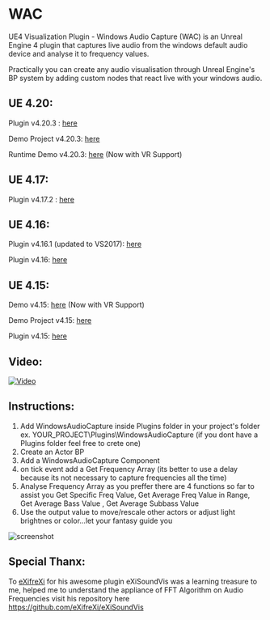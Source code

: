 # WAC
UE4 Visualization Plugin - Windows Audio Capture (WAC) is an Unreal Engine 4 plugin that captures live audio from the windows default audio device and analyse it to frequency values. 

Practically you can create any audio visualisation through Unreal Engine's BP system by adding custom nodes that react live with your windows audio.

UE 4.20:
-------------
Plugin v4.20.3 : [here](https://github.com/kwstasg/WAC/releases/download/4.20.3/WAC_Plugin_4.20.3.rar)

Demo Project v4.20.3: [here](https://github.com/kwstasg/WAC/releases/download/4.20.3/WAC_Plugin_4.20.3.Demo.Project.rar) 

Runtime Demo v4.20.3: [here](https://github.com/kwstasg/WAC/releases/download/4.20.3/WAC_Plugin_4.20.3_Runtime_Demo.rar) (Now with VR Support)

UE 4.17:
-------------
Plugin v4.17.2 : [here](https://github.com/kwstasg/WAC/releases/download/WAC_Plugin_Packaged_4.17.2/WAC_Plugin_Packaged_4.17.2.rar)

UE 4.16:
-------------
Plugin v4.16.1 (updated to VS2017): [here](https://github.com/kwstasg/WAC/releases/download/WAC_Plugin_Packaged_4.16.1/WAC_Plugin_Packaged_4.16.1.rar)


Plugin v4.16: [here](https://github.com/kwstasg/WAC/releases/download/WAC_Plugin_Packaged_4.16/WAC_Plugin_Packaged_4.16.rar)

UE 4.15:
-------------
Demo v4.15: [here](https://www.dropbox.com/s/t0irs476zrjkwwf/WAC_Demo.rar?dl=0) (Now with VR Support)

Demo Project v4.15: [here](https://github.com/kwstasg/WAC/releases/download/WAC_Project_4.15/WAC_Project4.15.zip) 

Plugin v4.15: [here](https://github.com/kwstasg/WAC/releases/download/WAC_Plugin_Packaged_4.15/WAC_Plugin_Packaged_4.15.rar)

Video:
-------------
[![Video](https://img.youtube.com/vi/tyapMcqbpHk/0.jpg)](https://www.youtube.com/watch?v=tyapMcqbpHk)


Instructions:
-------------
1. Add WindowsAudioCapture inside Plugins folder in your project's folder ex. YOUR_PROJECT\Plugins\WindowsAudioCapture (if you dont have a Plugins folder feel free to crete one)
2. Create an Actor BP
3. Add a WindowsAudioCapture Component
4. on tick event add a Get Frequency Array (its better to use a delay because its not necessary to capture frequencies all the time)
5. Analyse Frequency Array as you preffer there are 4 functions so far to assist you Get Specific Freq Value, Get Average Freq Value in Range, Get Average Bass Value , Get Average Subbass Value
6. Use the output value to move/rescale other actors or adjust light brightnes or color...let your fantasy guide you

![screenshot](https://p5.zdusercontent.com/attachment/374006/6SWd1erlARSx3IeDCFgjZhLBZ?token=eyJhbGciOiJkaXIiLCJlbmMiOiJBMTI4Q0JDLUhTMjU2In0..S4SUMiqoz5mJOQw4AYBrDw.iLnxELpC8rxSyx4fWI41YVtuqVSqL9kp-1Gqp0aSoL8EX7mMEdmNWUkRWp39iZ-hfJLYDiIlMOCUAk-HwrVyr5hL4r57XSXDB0C5okelq8iIGnvOfXL585_-XAO19eThCISn6DTYKDBCNaJhanepGYIjp1JdRj5NPYdqboE_T684k43yR6ygqPcT8db35oDnB5auyS8-XxMl_dsP_6kULWGt_k569gMgHGA1kxOecOYGIybOlHcVExQihaM_s2_0DdxuAChjV6TGpsF8QOHD15U6MPI4-WUixlBF-zoMqs4.Oa9CaspSy9aRveiAyhsV9w)

Special Thanx:
-------------
To [eXifreXi](https://github.com/eXifreXi) for his awesome plugin eXiSoundVis was a learning treasure to me, helped me to understand the appliance of FFT Algorithm on Audio Frequencies visit his repository here https://github.com/eXifreXi/eXiSoundVis
